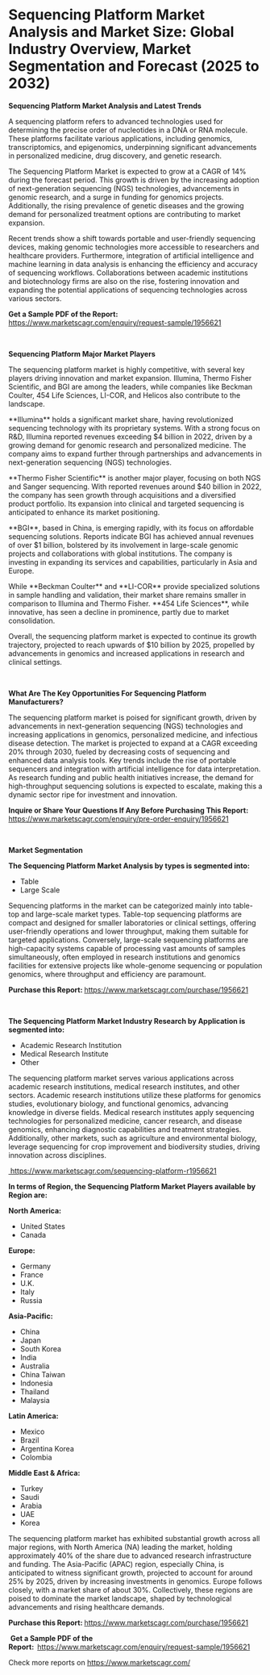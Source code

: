 <p><h1>Sequencing Platform Market Analysis and Market Size: Global Industry Overview, Market Segmentation and Forecast (2025 to 2032)</h1></p><p><strong>Sequencing Platform Market Analysis and Latest Trends</strong></p>
<p><p>A sequencing platform refers to advanced technologies used for determining the precise order of nucleotides in a DNA or RNA molecule. These platforms facilitate various applications, including genomics, transcriptomics, and epigenomics, underpinning significant advancements in personalized medicine, drug discovery, and genetic research. </p><p>The Sequencing Platform Market is expected to grow at a CAGR of 14% during the forecast period. This growth is driven by the increasing adoption of next-generation sequencing (NGS) technologies, advancements in genomic research, and a surge in funding for genomics projects. Additionally, the rising prevalence of genetic diseases and the growing demand for personalized treatment options are contributing to market expansion. </p><p>Recent trends show a shift towards portable and user-friendly sequencing devices, making genomic technologies more accessible to researchers and healthcare providers. Furthermore, integration of artificial intelligence and machine learning in data analysis is enhancing the efficiency and accuracy of sequencing workflows. Collaborations between academic institutions and biotechnology firms are also on the rise, fostering innovation and expanding the potential applications of sequencing technologies across various sectors.</p></p>
<p><strong>Get a Sample PDF of the Report:&nbsp;</strong> <a href="https://www.marketscagr.com/enquiry/request-sample/1956621?utm_campaign=2031&utm_medium=2&utm_source=Github&utm_content=ia&utm_term=04032025&utm_id=sequencing-platform">https://www.marketscagr.com/enquiry/request-sample/1956621</a></p>
<p>&nbsp;</p>
<p><strong>Sequencing Platform Major Market Players</strong></p>
<p><p>The sequencing platform market is highly competitive, with several key players driving innovation and market expansion. Illumina, Thermo Fisher Scientific, and BGI are among the leaders, while companies like Beckman Coulter, 454 Life Sciences, LI-COR, and Helicos also contribute to the landscape.</p><p>**Illumina** holds a significant market share, having revolutionized sequencing technology with its proprietary systems. With a strong focus on R&D, Illumina reported revenues exceeding $4 billion in 2022, driven by a growing demand for genomic research and personalized medicine. The company aims to expand further through partnerships and advancements in next-generation sequencing (NGS) technologies.</p><p>**Thermo Fisher Scientific** is another major player, focusing on both NGS and Sanger sequencing. With reported revenues around $40 billion in 2022, the company has seen growth through acquisitions and a diversified product portfolio. Its expansion into clinical and targeted sequencing is anticipated to enhance its market positioning.</p><p>**BGI**, based in China, is emerging rapidly, with its focus on affordable sequencing solutions. Reports indicate BGI has achieved annual revenues of over $1 billion, bolstered by its involvement in large-scale genomic projects and collaborations with global institutions. The company is investing in expanding its services and capabilities, particularly in Asia and Europe.</p><p>While **Beckman Coulter** and **LI-COR** provide specialized solutions in sample handling and validation, their market share remains smaller in comparison to Illumina and Thermo Fisher. **454 Life Sciences**, while innovative, has seen a decline in prominence, partly due to market consolidation.</p><p>Overall, the sequencing platform market is expected to continue its growth trajectory, projected to reach upwards of $10 billion by 2025, propelled by advancements in genomics and increased applications in research and clinical settings.</p></p>
<p>&nbsp;</p>
<p><strong>What Are The Key Opportunities For Sequencing Platform Manufacturers?</strong></p>
<p><p>The sequencing platform market is poised for significant growth, driven by advancements in next-generation sequencing (NGS) technologies and increasing applications in genomics, personalized medicine, and infectious disease detection. The market is projected to expand at a CAGR exceeding 20% through 2030, fueled by decreasing costs of sequencing and enhanced data analysis tools. Key trends include the rise of portable sequencers and integration with artificial intelligence for data interpretation. As research funding and public health initiatives increase, the demand for high-throughput sequencing solutions is expected to escalate, making this a dynamic sector ripe for investment and innovation.</p></p>
<p><strong>Inquire or Share Your Questions If Any Before Purchasing This Report:</strong> <a href="https://www.marketscagr.com/enquiry/pre-order-enquiry/1956621?utm_campaign=2031&utm_medium=2&utm_source=Github&utm_content=ia&utm_term=04032025&utm_id=sequencing-platform">https://www.marketscagr.com/enquiry/pre-order-enquiry/1956621</a></p>
<p>&nbsp;</p>
<p><strong>Market Segmentation</strong></p>
<p><strong>The Sequencing Platform Market Analysis by types is segmented into:</strong></p>
<p><ul><li>Table</li><li>Large Scale</li></ul></p>
<p><p>Sequencing platforms in the market can be categorized mainly into table-top and large-scale market types. Table-top sequencing platforms are compact and designed for smaller laboratories or clinical settings, offering user-friendly operations and lower throughput, making them suitable for targeted applications. Conversely, large-scale sequencing platforms are high-capacity systems capable of processing vast amounts of samples simultaneously, often employed in research institutions and genomics facilities for extensive projects like whole-genome sequencing or population genomics, where throughput and efficiency are paramount.</p></p>
<p><strong>Purchase this Report:&nbsp;</strong><a href="https://www.marketscagr.com/purchase/1956621?utm_campaign=2031&utm_medium=2&utm_source=Github&utm_content=ia&utm_term=04032025&utm_id=sequencing-platform">https://www.marketscagr.com/purchase/1956621</a></p>
<p>&nbsp;</p>
<p><strong>The Sequencing Platform Market Industry Research by Application is segmented into:</strong></p>
<p><ul><li>Academic Research Institution</li><li>Medical Research Institute</li><li>Other</li></ul></p>
<p><p>The sequencing platform market serves various applications across academic research institutions, medical research institutes, and other sectors. Academic research institutions utilize these platforms for genomics studies, evolutionary biology, and functional genomics, advancing knowledge in diverse fields. Medical research institutes apply sequencing technologies for personalized medicine, cancer research, and disease genomics, enhancing diagnostic capabilities and treatment strategies. Additionally, other markets, such as agriculture and environmental biology, leverage sequencing for crop improvement and biodiversity studies, driving innovation across disciplines.</p></p>
<p><a href="https://www.marketscagr.com/sequencing-platform-r1956621?utm_campaign=2031&utm_medium=2&utm_source=Github&utm_content=ia&utm_term=04032025&utm_id=sequencing-platform">&nbsp;https://www.marketscagr.com/sequencing-platform-r1956621</a></p>
<p><strong>In terms of Region, the Sequencing Platform Market Players available by Region are:</strong></p>
<p>
    <p> <strong> North America: </strong>
        <ul>
            <li>United States</li>
            <li>Canada</li>
        </ul>
        </p> 
    <p> <strong> Europe: </strong>
        <ul>
            <li>Germany</li>
            <li>France</li>
            <li>U.K.</li>
            <li>Italy</li>
            <li>Russia</li>
        </ul>
        </p> 
    <p> <strong> Asia-Pacific: </strong>
        <ul>
            <li>China</li>
            <li>Japan</li>
            <li>South Korea</li>
            <li>India</li>
            <li>Australia</li>
            <li>China Taiwan</li>
            <li>Indonesia</li>
            <li>Thailand</li>
            <li>Malaysia</li>
        </ul>
        </p> 
    <p> <strong> Latin America: </strong>
        <ul>
            <li>Mexico</li>
            <li>Brazil</li>
            <li>Argentina Korea</li>
            <li>Colombia</li>
        </ul>
        </p> 
    <p> <strong> Middle East & Africa: </strong>
        <ul>
            <li>Turkey</li>
            <li>Saudi</li>
            <li>Arabia</li>
            <li>UAE</li>
            <li>Korea</li>
        </ul>
    </p>
    </p>
<p><p>The sequencing platform market has exhibited substantial growth across all major regions, with North America (NA) leading the market, holding approximately 40% of the share due to advanced research infrastructure and funding. The Asia-Pacific (APAC) region, especially China, is anticipated to witness significant growth, projected to account for around 25% by 2025, driven by increasing investments in genomics. Europe follows closely, with a market share of about 30%. Collectively, these regions are poised to dominate the market landscape, shaped by technological advancements and rising healthcare demands.</p></p>
<p><strong>Purchase this Report: </strong><a href="https://www.marketscagr.com/purchase/1956621?utm_campaign=2031&utm_medium=2&utm_source=Github&utm_content=ia&utm_term=04032025&utm_id=sequencing-platform">https://www.marketscagr.com/purchase/1956621</a></p>
<p>&nbsp;<strong>Get a Sample PDF of the Report:&nbsp;&nbsp;</strong><a href="https://www.marketscagr.com/enquiry/request-sample/1956621?utm_campaign=2031&utm_medium=2&utm_source=Github&utm_content=ia&utm_term=04032025&utm_id=sequencing-platform">https://www.marketscagr.com/enquiry/request-sample/1956621</a></p>
<p><strong></strong></p>
<p>Check more reports on <a href="https://www.marketscagr.com/?utm_campaign=2031&utm_medium=2&utm_source=Github&utm_content=ia&utm_term=04032025&utm_id=sequencing-platform">https://www.marketscagr.com/</a></p>